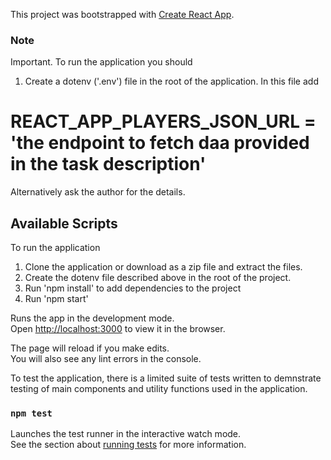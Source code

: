 This project was bootstrapped with [Create React App](https://github.com/facebook/create-react-app).
### Note
Important. To run the application you should 

1. Create a dotenv ('.env') file in the root of the application. In this file add
# REACT_APP_PLAYERS_JSON_URL = 'the endpoint to fetch daa provided in the task description'

Alternatively ask the author for the details.

## Available Scripts

To run the application

1. Clone the application or download as a zip file and extract the files.
2. Create the dotenv file described above in the root of the project.
3. Run 'npm install' to add dependencies to the project
3. Run 'npm start'

Runs the app in the development mode.<br />
Open [http://localhost:3000](http://localhost:3000) to view it in the browser.

The page will reload if you make edits.<br />
You will also see any lint errors in the console.

To test the application, there is a limited suite of tests written to demnstrate testing of main components and utility functions used in the application.

### `npm test`

Launches the test runner in the interactive watch mode.<br />
See the section about [running tests](https://facebook.github.io/create-react-app/docs/running-tests) for more information.



